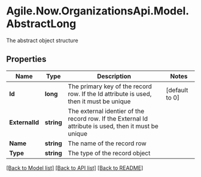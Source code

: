 # Agile.Now.OrganizationsApi.Model.AbstractLong
The abstract object structure

## Properties

Name | Type | Description | Notes
------------ | ------------- | ------------- | -------------
**Id** | **long** | The primary key of the record row. If the Id attribute is used, then it must be unique | [default to 0]
**ExternalId** | **string** | The external identier of the record row. If the External Id attribute is used, then it must be unique | 
**Name** | **string** | The name of the record row | 
**Type** | **string** | The type of the record object | 

[[Back to Model list]](../README.md#documentation-for-models) [[Back to API list]](../README.md#documentation-for-api-endpoints) [[Back to README]](../README.md)

